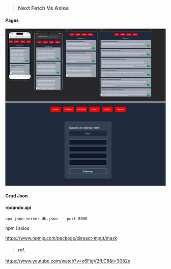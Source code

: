 > ### Next Fetch Vs Axios

#### Pages

<img src="./screens/react-fetch.png" alt="não carregou">
<img src="./screens/fetch-page.png" alt="não carregou">

#### Crud Json

#### rodando api
```
npx json-server db.json  --port 8080
```

npm i axios

https://www.npmjs.com/package/@react-input/mask

> #### ref.
https://www.youtube.com/watch?v=e6FigV2fLC8&t=3082s